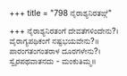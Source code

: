 +++
title = "798 ನೈರಾಶ್ಯನಿರತಙ್ಗೆ"

+++
ನೈರಾಶ್ಯನಿರತಂಗೆ ದೇವತೆಗಳಿಂದೇನು?।  
ವೈರಾಗ್ಯಪಥಿಕಂಗೆ ನಷ್ಟಭಯವೇನು?॥  
ಪಾರಂಗತಂಗಂತರಾಳ ದೂರಗಳೇನು?।  
ಸ್ವೈರಪಥವಾತನದು - ಮಂಕುತಿಮ್ಮ॥  

